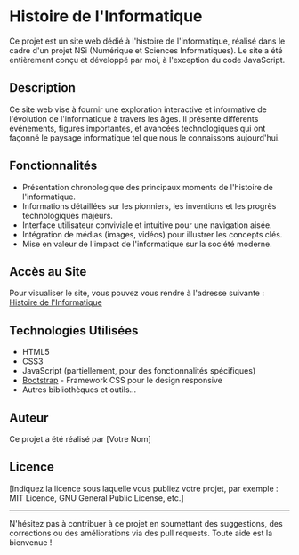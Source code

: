 # Histoire de l'Informatique

Ce projet est un site web dédié à l'histoire de l'informatique, réalisé dans le cadre d'un projet NSi (Numérique et Sciences Informatiques). Le site a été entièrement conçu et développé par moi, à l'exception du code JavaScript.

## Description

Ce site web vise à fournir une exploration interactive et informative de l'évolution de l'informatique à travers les âges. Il présente différents événements, figures importantes, et avancées technologiques qui ont façonné le paysage informatique tel que nous le connaissons aujourd'hui.

## Fonctionnalités

- Présentation chronologique des principaux moments de l'histoire de l'informatique.
- Informations détaillées sur les pionniers, les inventions et les progrès technologiques majeurs.
- Interface utilisateur conviviale et intuitive pour une navigation aisée.
- Intégration de médias (images, vidéos) pour illustrer les concepts clés.
- Mise en valeur de l'impact de l'informatique sur la société moderne.

## Accès au Site

Pour visualiser le site, vous pouvez vous rendre à l'adresse suivante : [Histoire de l'Informatique](https://julescraft02.fr/histoire/)

## Technologies Utilisées

- HTML5
- CSS3
- JavaScript (partiellement, pour des fonctionnalités spécifiques)
- [Bootstrap](https://getbootstrap.com/) - Framework CSS pour le design responsive
- Autres bibliothèques et outils...

## Auteur

Ce projet a été réalisé par [Votre Nom]

## Licence

[Indiquez la licence sous laquelle vous publiez votre projet, par exemple : MIT Licence, GNU General Public License, etc.]

---

N'hésitez pas à contribuer à ce projet en soumettant des suggestions, des corrections ou des améliorations via des pull requests. Toute aide est la bienvenue !

